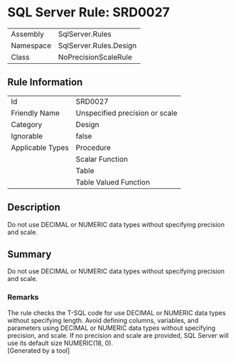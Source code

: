 # SQL Server Rule: SRD0027
  
|    |    |
|----|----|
| Assembly | SqlServer.Rules |
| Namespace | SqlServer.Rules.Design |
| Class | NoPrecisionScaleRule |
  
## Rule Information
  
|    |    |
|----|----|
| Id | SRD0027 |
| Friendly Name | Unspecified precision or scale  |
| Category | Design |
| Ignorable | false |
| Applicable Types | Procedure  |
|   | Scalar Function |
|   | Table |
|   | Table Valued Function |
  
## Description
  
Do not use DECIMAL or NUMERIC data types without specifying precision and scale.
  
## Summary
  
Do not use DECIMAL or NUMERIC data types without specifying precision and scale.
  
### Remarks
  
The rule checks the T-SQL code for use <c>DECIMAL</c> or <c>NUMERIC</c> data types without
specifying length. Avoid defining columns, variables, and parameters using 
<c>DECIMAL</c> or <c>NUMERIC</c> data types without specifying precision, and scale. If no
precision and scale are provided, SQL Server will use its default size <c>NUMERIC(18, 0)</c>.  
[Generated by a tool]
